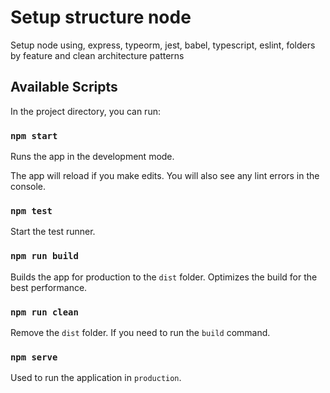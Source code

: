 # Setup structure node
Setup node using, express, typeorm, jest, babel, typescript, eslint, folders by feature and clean architecture patterns

## Available Scripts

In the project directory, you can run:

### `npm start`

Runs the app in the development mode.

The app will reload if you make edits.
You will also see any lint errors in the console.

### `npm test`

Start the test runner.

### `npm run build`

Builds the app for production to the `dist` folder.
Optimizes the build for the best performance.

### `npm run clean`

Remove the `dist` folder.
If you need to run the `build` command.

### `npm serve`

Used to run the application in `production`.
